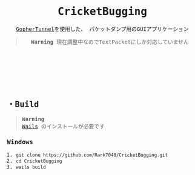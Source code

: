 
<samp>
<div align="center">

# CricketBugging

</div>



<div align="center">

[GopherTunnel](https://github.com/Sandertv/gophertunnel)を使用した、 パケットダンプ用のGUIアプリケーション



> **Warning**
> 現在調整中なのでTextPacketにしか対応していません
</div>

<br>
<br>
<br>



<br>
<br>
<br>

## ・Build
> **Warning** <br>
> [Wails](https://wails.io/ja/) のインストールが必要です

### Windows
1. `git clone https://github.com/Rark7040/CricketBugging.git`
2. `cd CricketBugging`
3. `wails build`
   <br>
   <br>
</samp>

